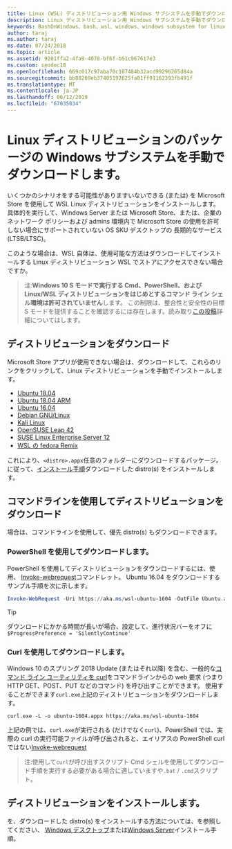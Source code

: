 ```yaml
---
title: Linux (WSL) ディストリビューション用 Windows サブシステムを手動でダウンロードします。
description: Linux ディストリビューション用 Windows サブシステムを手動でダウンロードする方法の手順です。
keywords: BashOnWindows、bash、wsl、windows、windows subsystem for linux、WSL では、windows サブシステム、ディストリビューション、ubuntu、openSUSE、SLES、debian、kali
author: taraj
ms.author: taraj
ms.date: 07/24/2018
ms.topic: article
ms.assetid: 9281ffa2-4fa9-4078-bf6f-b51c967617e3
ms.custom: seodec18
ms.openlocfilehash: 669c017c97aba70c107484b32acd99296265d84a
ms.sourcegitcommit: bb88269eb37405192625fa81ff91162393fb491f
ms.translationtype: MT
ms.contentlocale: ja-JP
ms.lasthandoff: 06/12/2019
ms.locfileid: "67035034"
---
```

# <a name="manually-download-windows-subsystem-for-linux-distro-packages"></a>Linux ディストリビューションのパッケージの Windows サブシステムを手動でダウンロードします。

いくつかのシナリオをする可能性がありますいないできる (または) を Microsoft Store を使用して WSL Linux ディストリビューションをインストールします。 具体的を実行して、Windows Server または Microsoft Store、または、企業のネットワーク ポリシーおよび admins 環境内で Microsoft Store の使用を許可しない場合にサポートされていない OS SKU デスクトップの 長期的なサービス (LTSB/LTSC)。

このような場合は、WSL 自体は、使用可能な方法はダウンロードしてインストールする Linux ディストリビューション WSL でストアにアクセスできない場合ですか。

> 注:**Windows 10 S モードで実行する Cmd、PowerShell、および Linux/WSL ディストリビューションをはじめとするコマンド ライン シェル環境は許可されていません**します。 この制限は、整合性と安全性の目標 S モードを提供することを確認するには存在します。読み取り[この投稿](https://blogs.msdn.microsoft.com/commandline/2017/05/18/will-linux-distros-run-on-windows-10-s/)詳細についてはします。

## <a name="downloading-distros"></a>ディストリビューションをダウンロード

Microsoft Store アプリが使用できない場合は、ダウンロードして、これらのリンクをクリックして、Linux ディストリビューションを手動でインストールします。
* [Ubuntu 18.04](https://aka.ms/wsl-ubuntu-1804)
* [Ubuntu 18.04 ARM](https://aka.ms/wsl-ubuntu-1804-arm)
* [Ubuntu 16.04](https://aka.ms/wsl-ubuntu-1604)
* [Debian GNU/Linux](https://aka.ms/wsl-debian-gnulinux)
* [Kali Linux](https://aka.ms/wsl-kali-linux)
* [OpenSUSE Leap 42](https://aka.ms/wsl-opensuse-42)
* [SUSE Linux Enterprise Server 12](https://aka.ms/wsl-sles-12)
* [WSL の fedora Remix](https://github.com/WhitewaterFoundry/WSLFedoraRemix/releases/)

これにより、`<distro>.appx`任意のフォルダーにダウンロードするパッケージ。 に従って、[インストール手順](#installing-your-distro)ダウンロードした distro(s) をインストールします。

## <a name="downloading-distros-via-the-command-line"></a>コマンドラインを使用してディストリビューションをダウンロード
場合は、コマンドラインを使用して、優先 distro(s) もダウンロードできます。

 ### <a name="download-using-powershell"></a>PowerShell を使用してダウンロードします。
 PowerShell を使用してディストリビューションをダウンロードするには、使用、 [Invoke-webrequest](https://msdn.microsoft.com/powershell/reference/5.1/microsoft.powershell.utility/invoke-webrequest)コマンドレット。 Ubuntu 16.04 をダウンロードするサンプル手順を次に示します。

```powershell
Invoke-WebRequest -Uri https://aka.ms/wsl-ubuntu-1604 -OutFile Ubuntu.appx -UseBasicParsing
```

> [!TIP]
> ダウンロードにかかる時間が長いが場合、設定して、進行状況バーをオフに `$ProgressPreference = 'SilentlyContinue'`

### <a name="download-using-curl"></a>Curl を使用してダウンロードします。
Windows 10 のスプリング 2018 Update (またはそれ以降) を含む、一般的な[コマンド ライン ユーティリティを curl](https://curl.haxx.se/)をコマンドラインからの web 要求 (つまり HTTP GET、POST、PUT などのコマンド) を呼び出すことができます。 使用することができます`curl.exe`上記のディストリビューションをダウンロードします。

```console
curl.exe -L -o ubuntu-1604.appx https://aka.ms/wsl-ubuntu-1604
```

上記の例では、`curl.exe`が実行される (だけでなく`curl`)、PowerShell では、実際の curl の実行可能ファイルが呼び出されると、エイリアスの PowerShell curl ではない[Invoke-webrequest](https://docs.microsoft.com/en-us/powershell/module/microsoft.powershell.utility/invoke-webrequest?view=powershell-6)

> 注:使用して`curl`が呼び出すスクリプト Cmd シェルを使用してダウンロード手順を実行する必要がある場合に適していますや`.bat`  /  `.cmd`スクリプト。

## <a name="installing-your-distro"></a>ディストリビューションをインストールします。
を、ダウンロードした distro(s) をインストールする方法については、を参照してください、 [Windows デスクトップ](install-win10.md)または[Windows Server](install-on-server.md)インストール手順。
